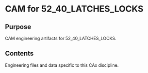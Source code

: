 # CAM for 52_40_LATCHES_LOCKS

## Purpose
CAM engineering artifacts for 52_40_LATCHES_LOCKS.

## Contents
Engineering files and data specific to this CAx discipline.
